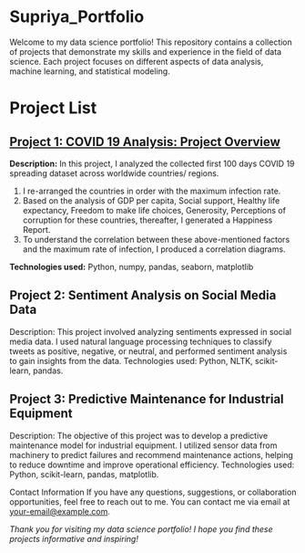 # Supriya_Portfolio

Welcome to my data science portfolio! 
This repository contains a collection of projects that demonstrate my skills and experience in the field of data science. Each project focuses on different aspects of data analysis, machine learning, and statistical modeling.

# Project List
## [Project 1: COVID 19 Analysis: Project Overview](https://github.com/Dr-S-Das/displayprojects/blob/main/COVID%2019%20Analysis.ipynb)

**Description:** 
In this project, I analyzed the collected first 100 days COVID 19 spreading dataset across worldwide countries/ regions. 
1. I re-arranged the countries in order with the maximum infection rate.
2. Based on the analysis of GDP per capita, Social support, Healthy life expectancy, Freedom to make life choices, Generosity, Perceptions of corruption for these countries, thereafter, I generated a Happiness Report.
3. To understand the correlation between these above-mentioned factors and the maximum rate of infection, I produced a correlation diagrams. 

**Technologies used:**
Python, numpy, pandas, seaborn, matplotlib

## Project 2: Sentiment Analysis on Social Media Data

Description: This project involved analyzing sentiments expressed in social media data. I used natural language processing techniques to classify tweets as positive, negative, or neutral, and performed sentiment analysis to gain insights from the data.
Technologies used: Python, NLTK, scikit-learn, pandas.
## Project 3: Predictive Maintenance for Industrial Equipment

Description: The objective of this project was to develop a predictive maintenance model for industrial equipment. I utilized sensor data from machinery to predict failures and recommend maintenance actions, helping to reduce downtime and improve operational efficiency.
Technologies used: Python, scikit-learn, pandas, matplotlib.


Contact Information
If you have any questions, suggestions, or collaboration opportunities, feel free to reach out to me. You can contact me via email at your-email@example.com.

*Thank you for visiting my data science portfolio! I hope you find these projects informative and inspiring!*






